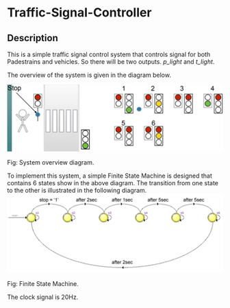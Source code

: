 # Traffic-Signal-Controller
## Description
This is a simple traffic signal control system that controls signal for both Padestrains and vehicles. So there will be two outputs. *p_light* and *t_light*. 

The overview of the system is given in the diagram below. 

![System Overview]( https://github.com/sudipbarua/Traffic-Signal-Controller/blob/master/System%20Overview.JPG)

Fig: System overview diagram.

To implement this system, a simple Finite State Machine is designed that contains 6 states show in the above diagram. The transition from one state to the other is illustrated in the following diagram.  
![FSM]( https://github.com/sudipbarua/Traffic-Signal-Controller/blob/master/FSM%20diagram.JPG)

Fig: Finite State Machine. 

The clock signal is 20Hz. 
